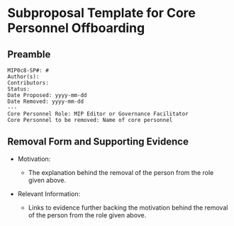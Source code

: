 # Subproposal Template for Core Personnel Offboarding

## Preamble
```
MIP0c8-SP#: #
Author(s):
Contributors: 
Status:
Date Proposed: yyyy-mm-dd
Date Removed: yyyy-mm-dd
---
Core Personnel Role: MIP Editor or Governance Facilitator
Core Personnel to be removed: Name of core personnel
```

## Removal Form and Supporting Evidence
    
  - Motivation:
     - The explanation behind the removal of the person from the role given above.

  - Relevant Information:
	 -  Links to evidence further backing the motivation behind the removal of the person from the role given above.
